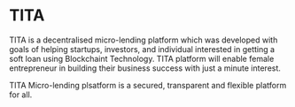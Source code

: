 # TITA 

TITA is a decentralised micro-lending platform which was developed with goals of helping startups, investors, and individual interested in getting a soft loan using Blockchaint Technology. TITA platform will enable female entrepreneur in building their business success with just a minute interest.

TITA Micro-lending plsatform is a secured, transparent and flexible platform for all.


